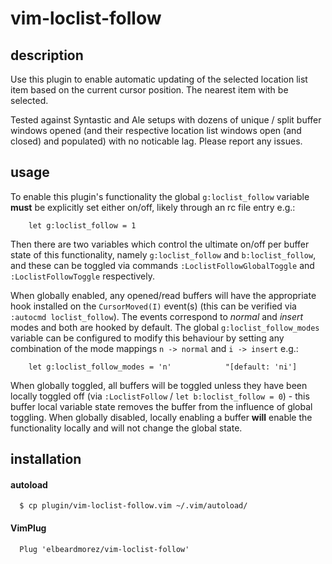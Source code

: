 # vim-loclist-follow

## description
Use this plugin to enable automatic updating of the selected location list item based on the current cursor position. The nearest item with be selected.

Tested against Syntastic and Ale setups with dozens of unique / split buffer windows opened (and their respective location list windows open (and closed) and populated) with no noticable lag. Please report any issues.

## usage
To enable this plugin's functionality the global `g:loclist_follow` variable **must** be explicitly set either on/off, likely through an rc file entry e.g.:
```
    let g:loclist_follow = 1
```
Then there are two variables which control the ultimate on/off per buffer state of this functionality, namely `g:loclist_follow` and `b:loclist_follow`, and these can be toggled via commands `:LoclistFollowGlobalToggle` and `:LoclistFollowToggle` respectively.

When globally enabled, any opened/read buffers will have the appropriate hook installed on the `CursorMoved(I)` event(s) (this can be verified via `:autocmd loclist_follow`). The events correspond to *normal* and *insert* modes and both are hooked by default. The global `g:loclist_follow_modes` variable can be configured to modify this behaviour by setting any combination of the mode mappings `n -> normal` and `i -> insert` e.g.:
```
    let g:loclist_follow_modes = 'n'            "[default: 'ni']
```
When globally toggled, all buffers will be toggled unless they have been locally toggled off (via `:LoclistFollow` / `let b:loclist_follow = 0`) - this buffer local variable state removes the buffer from the influence of global toggling. When globally disabled, locally enabling a buffer **will** enable the functionality locally and will not change the global state.

## installation
#### autoload
```
  $ cp plugin/vim-loclist-follow.vim ~/.vim/autoload/
```
#### VimPlug
```
  Plug 'elbeardmorez/vim-loclist-follow'
```
